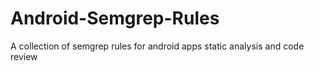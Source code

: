 # Android-Semgrep-Rules
A collection of semgrep rules for android apps static analysis and code review
